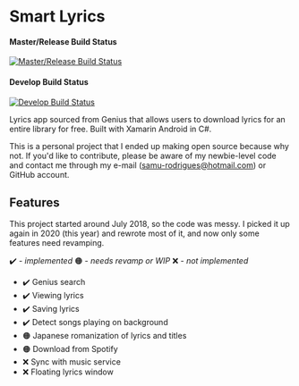 # Smart Lyrics

#### Master/Release Build Status
[![Master/Release Build Status](https://build.appcenter.ms/v0.1/apps/156f9bfa-35c8-4c77-bd2c-03eafd99e374/branches/master/badge)](https://appcenter.ms)
#### Develop Build Status
[![Develop Build Status](https://build.appcenter.ms/v0.1/apps/156f9bfa-35c8-4c77-bd2c-03eafd99e374/branches/develop/badge)](https://appcenter.ms)

Lyrics app sourced from Genius that allows users to download lyrics for an entire library for free. Built with Xamarin Android in C#. 

This is a personal project that I ended up making open source because why not. If you'd like to contribute, please be aware of my newbie-level code and contact me through my e-mail (samu-rodrigues@hotmail.com) or GitHub account. 

## Features
This project started around July 2018, so the code was messy. I picked it up again in 2020 (this year) and rewrote most of it, and now only some features need revamping.

✔️ - *implemented*
🟠  - *needs revamp or WIP*
❌ - *not implemented*

 - ✔️ Genius search
 - ✔️ Viewing lyrics
 - ✔️ Saving lyrics
 - ✔️ Detect songs playing on background
 - 🟠 Japanese romanization of lyrics and titles
 - 🟠 Download from Spotify
 - ❌ Sync with music service
 - ❌ Floating lyrics window

